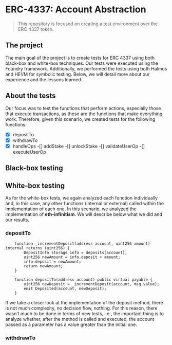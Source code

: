 # ERC-4337: Account Abstraction

> This repository is focused on creating a test environment over the ERC 4337 token.

## The project
The main goal of the project is to create tests for ERC 4337 using both black-box and white-box techniques. Our tests were executed using the Foundry framework. Additionally, we performed the tests using both Halmos and HEVM for symbolic testing. Below, we will detail more about our experience and the lessons learned.


## About the tests
Our focus was to test the functions that perform actions, especially those that execute transactions, as these are the functions that make everything work. Therefore, given this scenario, we created tests for the following functions:

-[x] depositTo
-[x] withdrawTo
-[x] handleOps
-[] addStake
-[] unlockStake
-[] validateUserOp
-[] executeUserOp

## Black-box testing


## White-box testing
As for the white-box tests, we again analyzed each function individually and, in this case, any other functions (internal or external) called within the implementation of each one. In this scenario, we analyzed the implementation of **eth-infinitism**. We will describe below what we did and our results.

### depositTo
```
    function _incrementDeposit(address account, uint256 amount) internal returns (uint256) {
        DepositInfo storage info = deposits[account];
        uint256 newAmount = info.deposit + amount;
        info.deposit = newAmount;
        return newAmount;
    }

    function depositTo(address account) public virtual payable {
        uint256 newDeposit = _incrementDeposit(account, msg.value);
        emit Deposited(account, newDeposit);
    }

```
If we take a closer look at the implementation of the deposit method, there is not much complexity, no decision flow, nothing. For this reason, there wasn’t much to be done in terms of new tests, i.e., the important thing is to analyze whether, after the method is called and executed, the account passed as a parameter has a value greater than the initial one.

### withdrawTo